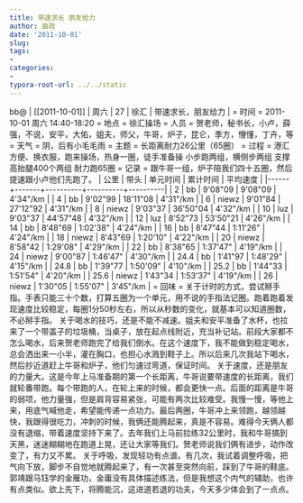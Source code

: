 ```yaml
---
title: 带速求长 朋友给力
author: 曲政
date: '2011-10-01'
slug: 
tags:
- 
categories:
- 
typora-root-url: ../../static
---
```


bb@ 
| [[2011-10-01]] | 周六 | 27 | 徐汇 | 带速求长，朋友给力 |
= 时间 =
2011-10-01 周六 14:40-18:20
= 地点 =
徐汇操场
= 人员 =
贺老师，秘书长，小卢，薛强，不说，安平，大佑，姐夫，师父，牛哥，炉子，昆仑，季方，懵懂，丁卉，等
= 天气 =
阴，后有小毛毛雨
= 主题 =
长距离耐力26公里（65圈）
= 过程 =
港汇方便、换衣服，跑来操场，热身一圈，徒手准备操
小步跑两组，横侧步两组
支撑高抬腿400个两组
耐力跑65圈
= 记录 =
跟牛哥一组，炉子陪我们四十五圈，然后提速跟小卢他们先跑了。
 | 公里 | 带头  | 单元时间 | 累计时间 | 平均速度 |
 |------+-------+----------+----------+----------|
 | 2    | bb    | 9'08"09  | 9'08"09  | 4'34"/km |
 | 4    | bb    | 9'02"99  | 18'11"08 | 4'31"/km |
 | 6    | niewz | 9'01"84  | 27'12"92 | 4'31"/km |
 | 8    | niewz | 9'03"37  | 36'50"04 | 4'32"/km |
 | 10   | luz   | 9'03"37  | 44'57"48 | 4'32"/km |
 | 12   | luz   | 8'52"73  | 53'50"21 | 4'26"/km |
 | 14   | bb    | 8'48"69  | 1:02'38" | 4'24"/km |
 | 16   | bb    | 8'47"44  | 1:11'26" | 4'24"/km |
 | 18   | niewz | 8'43"69  | 1:20'10" | 4'22"/km |
 | 20   | niewz | 8'58"42  | 1:29'08" | 4'29"/km |
 | 22   | bb    | 8'38"65  | 1:37'47" | 4'19"/km |
 | 24   | niewz | 9'00"87  | 1:46'47" | 4'30"/km |
 | 24.4 | bb    | 1'41"97  | 1:48'29" | 4'15"/km |
 | 24.8 | bb    | 1'39"77  | 1:50'09" | 4'10"/km |
 | 25.2 | bb    | 1'44"33  | 1:51'54" | 4'20"/km |
 | 25.6 | niewz | 1'43"34  | 1:53'37" | 4'19"/km |
 | 26   | niewz | 1'30"05  | 1:55'07" | 3'45"/km |
= 回味 =
关于计时的方式，尝试掰手指。手表只能三十个数，打算五圈为一个单元，用不说的手指法记圈。跑着跑着发现速度比较稳定，每圈1分50秒左右，所以从秒数的变化，就基本可以知道圈数，不必掰手指。
关于喝水的技巧，还是不能不减速。姐夫和安平准备了水杯，也拉来了一个带盖子的垃圾桶，当桌子，放在起点线附近，充当补记站。前段大家都不怎么喝水，后来贺老师跑完了给我们倒水。在这个速度下，我不能做到稳定喝水，总会洒出来一小半，灌在胸口，也担心水溅到鞋子上。所以后来几次我站下喝水，然后抄近道赶上牛哥和炉子，他们匀速过弯道，保证时间。
关于速度，还是朋友的力量大。这是今年上马准备期的第一个长距离，牛哥说要带速度的长距离，我们就轮番带跑。每个带跑的人，在轮上来的时候，都会更快一点。后面的距离是牛哥的弱项，他力量强，但是肩背容易紧张，可能有两次比较难受。我慢一慢，等他上来，用底气喊他走，希望能传递一点功力。最后两圈，牛哥冲上来领跑，越领越快，我跟得很吃力，冲刺的时候，我俩还能腾起来，真是不容易。难得今天俩人都没有退缩，带着速度坚持下来了。去年我们上马前拉练32公里时，我和牛哥搞到天黑，迷迷糊糊地在跑道上晃，还让大家等我们。贺老师说我们俩有进步，动作改变了，有力又不累。
关于呼吸，发现轻功有点谱。有几次，我试着调整呼吸，把气向下放，脚步不自觉地就腾起来了，有一次甚至突然向前，踩到了牛哥的鞋底。郭靖跟马钰学的金雁功，金庸没有具体描述练法，但是我想这个内气的辅助，也许有点类似。欲上先下，将腾能沉，这进道若退的功夫，今天多少体会到了一点点。